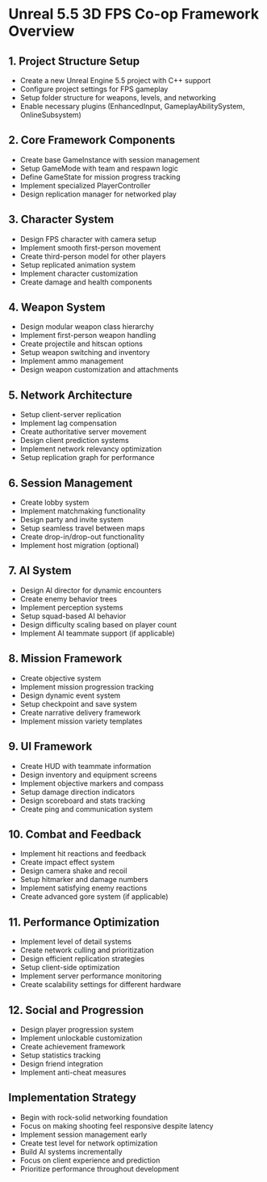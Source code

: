 # Unreal 5.5 3D FPS Co-op Framework Overview

## 1. Project Structure Setup
- Create a new Unreal Engine 5.5 project with C++ support
- Configure project settings for FPS gameplay
- Setup folder structure for weapons, levels, and networking
- Enable necessary plugins (EnhancedInput, GameplayAbilitySystem, OnlineSubsystem)

## 2. Core Framework Components
- Create base GameInstance with session management
- Setup GameMode with team and respawn logic
- Define GameState for mission progress tracking
- Implement specialized PlayerController
- Design replication manager for networked play

## 3. Character System
- Design FPS character with camera setup
- Implement smooth first-person movement
- Create third-person model for other players
- Setup replicated animation system
- Implement character customization
- Create damage and health components

## 4. Weapon System
- Design modular weapon class hierarchy
- Implement first-person weapon handling
- Create projectile and hitscan options
- Setup weapon switching and inventory
- Implement ammo management
- Design weapon customization and attachments

## 5. Network Architecture
- Setup client-server replication
- Implement lag compensation
- Create authoritative server movement
- Design client prediction systems
- Implement network relevancy optimization
- Setup replication graph for performance

## 6. Session Management
- Create lobby system
- Implement matchmaking functionality
- Design party and invite system
- Setup seamless travel between maps
- Create drop-in/drop-out functionality
- Implement host migration (optional)

## 7. AI System
- Design AI director for dynamic encounters
- Create enemy behavior trees
- Implement perception systems
- Setup squad-based AI behavior
- Design difficulty scaling based on player count
- Implement AI teammate support (if applicable)

## 8. Mission Framework
- Create objective system
- Implement mission progression tracking
- Design dynamic event system
- Setup checkpoint and save system
- Create narrative delivery framework
- Implement mission variety templates

## 9. UI Framework
- Create HUD with teammate information
- Design inventory and equipment screens
- Implement objective markers and compass
- Setup damage direction indicators
- Design scoreboard and stats tracking
- Create ping and communication system

## 10. Combat and Feedback
- Implement hit reactions and feedback
- Create impact effect system
- Design camera shake and recoil
- Setup hitmarker and damage numbers
- Implement satisfying enemy reactions
- Create advanced gore system (if applicable)

## 11. Performance Optimization
- Implement level of detail systems
- Create network culling and prioritization
- Design efficient replication strategies
- Setup client-side optimization
- Implement server performance monitoring
- Create scalability settings for different hardware

## 12. Social and Progression
- Design player progression system
- Implement unlockable customization
- Create achievement framework
- Setup statistics tracking
- Design friend integration
- Implement anti-cheat measures

## Implementation Strategy
- Begin with rock-solid networking foundation
- Focus on making shooting feel responsive despite latency
- Implement session management early
- Create test level for network optimization
- Build AI systems incrementally
- Focus on client experience and prediction
- Prioritize performance throughout development 
